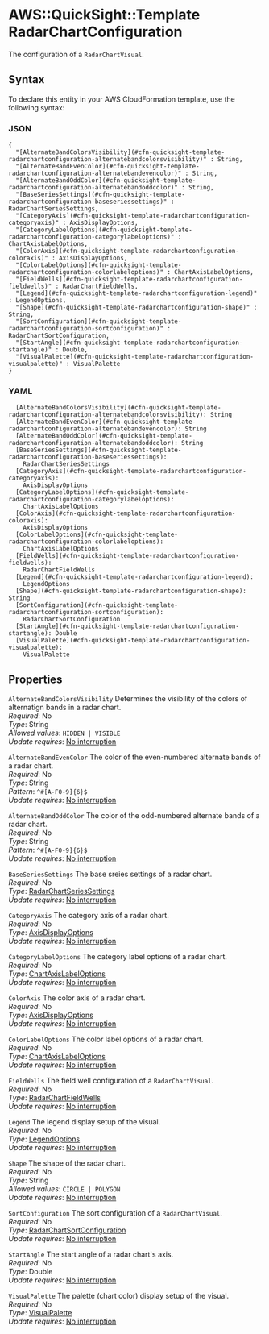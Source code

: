 # AWS::QuickSight::Template RadarChartConfiguration<a name="aws-properties-quicksight-template-radarchartconfiguration"></a>

The configuration of a `RadarChartVisual`\.

## Syntax<a name="aws-properties-quicksight-template-radarchartconfiguration-syntax"></a>

To declare this entity in your AWS CloudFormation template, use the following syntax:

### JSON<a name="aws-properties-quicksight-template-radarchartconfiguration-syntax.json"></a>

```
{
  "[AlternateBandColorsVisibility](#cfn-quicksight-template-radarchartconfiguration-alternatebandcolorsvisibility)" : String,
  "[AlternateBandEvenColor](#cfn-quicksight-template-radarchartconfiguration-alternatebandevencolor)" : String,
  "[AlternateBandOddColor](#cfn-quicksight-template-radarchartconfiguration-alternatebandoddcolor)" : String,
  "[BaseSeriesSettings](#cfn-quicksight-template-radarchartconfiguration-baseseriessettings)" : RadarChartSeriesSettings,
  "[CategoryAxis](#cfn-quicksight-template-radarchartconfiguration-categoryaxis)" : AxisDisplayOptions,
  "[CategoryLabelOptions](#cfn-quicksight-template-radarchartconfiguration-categorylabeloptions)" : ChartAxisLabelOptions,
  "[ColorAxis](#cfn-quicksight-template-radarchartconfiguration-coloraxis)" : AxisDisplayOptions,
  "[ColorLabelOptions](#cfn-quicksight-template-radarchartconfiguration-colorlabeloptions)" : ChartAxisLabelOptions,
  "[FieldWells](#cfn-quicksight-template-radarchartconfiguration-fieldwells)" : RadarChartFieldWells,
  "[Legend](#cfn-quicksight-template-radarchartconfiguration-legend)" : LegendOptions,
  "[Shape](#cfn-quicksight-template-radarchartconfiguration-shape)" : String,
  "[SortConfiguration](#cfn-quicksight-template-radarchartconfiguration-sortconfiguration)" : RadarChartSortConfiguration,
  "[StartAngle](#cfn-quicksight-template-radarchartconfiguration-startangle)" : Double,
  "[VisualPalette](#cfn-quicksight-template-radarchartconfiguration-visualpalette)" : VisualPalette
}
```

### YAML<a name="aws-properties-quicksight-template-radarchartconfiguration-syntax.yaml"></a>

```
  [AlternateBandColorsVisibility](#cfn-quicksight-template-radarchartconfiguration-alternatebandcolorsvisibility): String
  [AlternateBandEvenColor](#cfn-quicksight-template-radarchartconfiguration-alternatebandevencolor): String
  [AlternateBandOddColor](#cfn-quicksight-template-radarchartconfiguration-alternatebandoddcolor): String
  [BaseSeriesSettings](#cfn-quicksight-template-radarchartconfiguration-baseseriessettings):
    RadarChartSeriesSettings
  [CategoryAxis](#cfn-quicksight-template-radarchartconfiguration-categoryaxis):
    AxisDisplayOptions
  [CategoryLabelOptions](#cfn-quicksight-template-radarchartconfiguration-categorylabeloptions):
    ChartAxisLabelOptions
  [ColorAxis](#cfn-quicksight-template-radarchartconfiguration-coloraxis):
    AxisDisplayOptions
  [ColorLabelOptions](#cfn-quicksight-template-radarchartconfiguration-colorlabeloptions):
    ChartAxisLabelOptions
  [FieldWells](#cfn-quicksight-template-radarchartconfiguration-fieldwells):
    RadarChartFieldWells
  [Legend](#cfn-quicksight-template-radarchartconfiguration-legend):
    LegendOptions
  [Shape](#cfn-quicksight-template-radarchartconfiguration-shape): String
  [SortConfiguration](#cfn-quicksight-template-radarchartconfiguration-sortconfiguration):
    RadarChartSortConfiguration
  [StartAngle](#cfn-quicksight-template-radarchartconfiguration-startangle): Double
  [VisualPalette](#cfn-quicksight-template-radarchartconfiguration-visualpalette):
    VisualPalette
```

## Properties<a name="aws-properties-quicksight-template-radarchartconfiguration-properties"></a>

`AlternateBandColorsVisibility` <a name="cfn-quicksight-template-radarchartconfiguration-alternatebandcolorsvisibility"></a>
Determines the visibility of the colors of alternatign bands in a radar chart\.  
_Required_: No  
_Type_: String  
_Allowed values_: `HIDDEN | VISIBLE`  
_Update requires_: [No interruption](https://docs.aws.amazon.com/AWSCloudFormation/latest/UserGuide/using-cfn-updating-stacks-update-behaviors.html#update-no-interrupt)

`AlternateBandEvenColor` <a name="cfn-quicksight-template-radarchartconfiguration-alternatebandevencolor"></a>
The color of the even\-numbered alternate bands of a radar chart\.  
_Required_: No  
_Type_: String  
_Pattern_: `^#[A-F0-9]{6}$`  
_Update requires_: [No interruption](https://docs.aws.amazon.com/AWSCloudFormation/latest/UserGuide/using-cfn-updating-stacks-update-behaviors.html#update-no-interrupt)

`AlternateBandOddColor` <a name="cfn-quicksight-template-radarchartconfiguration-alternatebandoddcolor"></a>
The color of the odd\-numbered alternate bands of a radar chart\.  
_Required_: No  
_Type_: String  
_Pattern_: `^#[A-F0-9]{6}$`  
_Update requires_: [No interruption](https://docs.aws.amazon.com/AWSCloudFormation/latest/UserGuide/using-cfn-updating-stacks-update-behaviors.html#update-no-interrupt)

`BaseSeriesSettings` <a name="cfn-quicksight-template-radarchartconfiguration-baseseriessettings"></a>
The base sreies settings of a radar chart\.  
_Required_: No  
_Type_: [RadarChartSeriesSettings](aws-properties-quicksight-template-radarchartseriessettings.md)  
_Update requires_: [No interruption](https://docs.aws.amazon.com/AWSCloudFormation/latest/UserGuide/using-cfn-updating-stacks-update-behaviors.html#update-no-interrupt)

`CategoryAxis` <a name="cfn-quicksight-template-radarchartconfiguration-categoryaxis"></a>
The category axis of a radar chart\.  
_Required_: No  
_Type_: [AxisDisplayOptions](aws-properties-quicksight-template-axisdisplayoptions.md)  
_Update requires_: [No interruption](https://docs.aws.amazon.com/AWSCloudFormation/latest/UserGuide/using-cfn-updating-stacks-update-behaviors.html#update-no-interrupt)

`CategoryLabelOptions` <a name="cfn-quicksight-template-radarchartconfiguration-categorylabeloptions"></a>
The category label options of a radar chart\.  
_Required_: No  
_Type_: [ChartAxisLabelOptions](aws-properties-quicksight-template-chartaxislabeloptions.md)  
_Update requires_: [No interruption](https://docs.aws.amazon.com/AWSCloudFormation/latest/UserGuide/using-cfn-updating-stacks-update-behaviors.html#update-no-interrupt)

`ColorAxis` <a name="cfn-quicksight-template-radarchartconfiguration-coloraxis"></a>
The color axis of a radar chart\.  
_Required_: No  
_Type_: [AxisDisplayOptions](aws-properties-quicksight-template-axisdisplayoptions.md)  
_Update requires_: [No interruption](https://docs.aws.amazon.com/AWSCloudFormation/latest/UserGuide/using-cfn-updating-stacks-update-behaviors.html#update-no-interrupt)

`ColorLabelOptions` <a name="cfn-quicksight-template-radarchartconfiguration-colorlabeloptions"></a>
The color label options of a radar chart\.  
_Required_: No  
_Type_: [ChartAxisLabelOptions](aws-properties-quicksight-template-chartaxislabeloptions.md)  
_Update requires_: [No interruption](https://docs.aws.amazon.com/AWSCloudFormation/latest/UserGuide/using-cfn-updating-stacks-update-behaviors.html#update-no-interrupt)

`FieldWells` <a name="cfn-quicksight-template-radarchartconfiguration-fieldwells"></a>
The field well configuration of a `RadarChartVisual`\.  
_Required_: No  
_Type_: [RadarChartFieldWells](aws-properties-quicksight-template-radarchartfieldwells.md)  
_Update requires_: [No interruption](https://docs.aws.amazon.com/AWSCloudFormation/latest/UserGuide/using-cfn-updating-stacks-update-behaviors.html#update-no-interrupt)

`Legend` <a name="cfn-quicksight-template-radarchartconfiguration-legend"></a>
The legend display setup of the visual\.  
_Required_: No  
_Type_: [LegendOptions](aws-properties-quicksight-template-legendoptions.md)  
_Update requires_: [No interruption](https://docs.aws.amazon.com/AWSCloudFormation/latest/UserGuide/using-cfn-updating-stacks-update-behaviors.html#update-no-interrupt)

`Shape` <a name="cfn-quicksight-template-radarchartconfiguration-shape"></a>
The shape of the radar chart\.  
_Required_: No  
_Type_: String  
_Allowed values_: `CIRCLE | POLYGON`  
_Update requires_: [No interruption](https://docs.aws.amazon.com/AWSCloudFormation/latest/UserGuide/using-cfn-updating-stacks-update-behaviors.html#update-no-interrupt)

`SortConfiguration` <a name="cfn-quicksight-template-radarchartconfiguration-sortconfiguration"></a>
The sort configuration of a `RadarChartVisual`\.  
_Required_: No  
_Type_: [RadarChartSortConfiguration](aws-properties-quicksight-template-radarchartsortconfiguration.md)  
_Update requires_: [No interruption](https://docs.aws.amazon.com/AWSCloudFormation/latest/UserGuide/using-cfn-updating-stacks-update-behaviors.html#update-no-interrupt)

`StartAngle` <a name="cfn-quicksight-template-radarchartconfiguration-startangle"></a>
The start angle of a radar chart's axis\.  
_Required_: No  
_Type_: Double  
_Update requires_: [No interruption](https://docs.aws.amazon.com/AWSCloudFormation/latest/UserGuide/using-cfn-updating-stacks-update-behaviors.html#update-no-interrupt)

`VisualPalette` <a name="cfn-quicksight-template-radarchartconfiguration-visualpalette"></a>
The palette \(chart color\) display setup of the visual\.  
_Required_: No  
_Type_: [VisualPalette](aws-properties-quicksight-template-visualpalette.md)  
_Update requires_: [No interruption](https://docs.aws.amazon.com/AWSCloudFormation/latest/UserGuide/using-cfn-updating-stacks-update-behaviors.html#update-no-interrupt)
